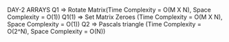 DAY-2 ARRAYS
    Q1    => Rotate Matrix(Time Complexity = O(M X N), Space Complexity = O(1))
    Q1(1) => Set Matrix Zeroes (Time Complexity = O(M X N), Space Complexity = O(1))
    Q2    => Pascals triangle  (Time Complexity = O(2^N), Space Complexity = O(N))
